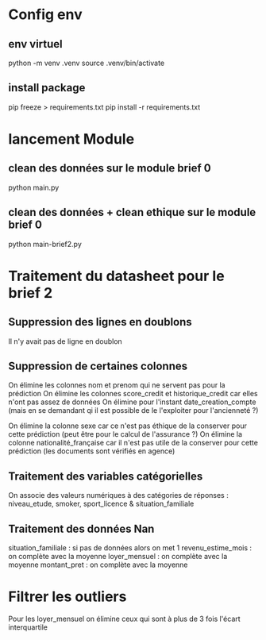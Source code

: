 # Config env 

## env virtuel
python -m venv .venv
source .venv/bin/activate

## install package
pip freeze > requirements.txt
pip install -r requirements.txt

# lancement Module
## clean des données sur le module brief 0
python main.py

## clean des données + clean ethique sur le module brief 0
python main-brief2.py

# Traitement du datasheet pour le brief 2

## Suppression des lignes en doublons

Il n'y avait pas de ligne en doublon

## Suppression de certaines colonnes

On élimine les colonnes nom et prenom qui ne servent pas pour la prédiction
On élimine les colonnes score_credit et historique_credit car elles n'ont pas assez de données
On élimine pour l'instant date_creation_compte (mais en se demandant qi il est possible de le l'exploiter pour l'ancienneté ?)

On élimine la colonne sexe car ce n'est pas éthique de la conserver pour cette prédiction (peut être pour le calcul de l'assurance ?)
On élimine la colonne nationalité_française car il n'est pas utile de la conserver pour cette prédiction (les documents sont vérifiés en agence)

## Traitement des variables catégorielles 

On associe des valeurs numériques à des catégories de réponses : niveau_etude, smoker, sport_licence & situation_familiale

## Traitement des données Nan
situation_familiale : si pas de données alors on met 1
revenu_estime_mois : on complète avec la moyenne
loyer_mensuel : on complète avec la moyenne
montant_pret : on complète avec la moyenne

# Filtrer les outliers 
Pour les loyer_mensuel on élimine ceux qui sont à plus de 3 fois l'écart interquartile